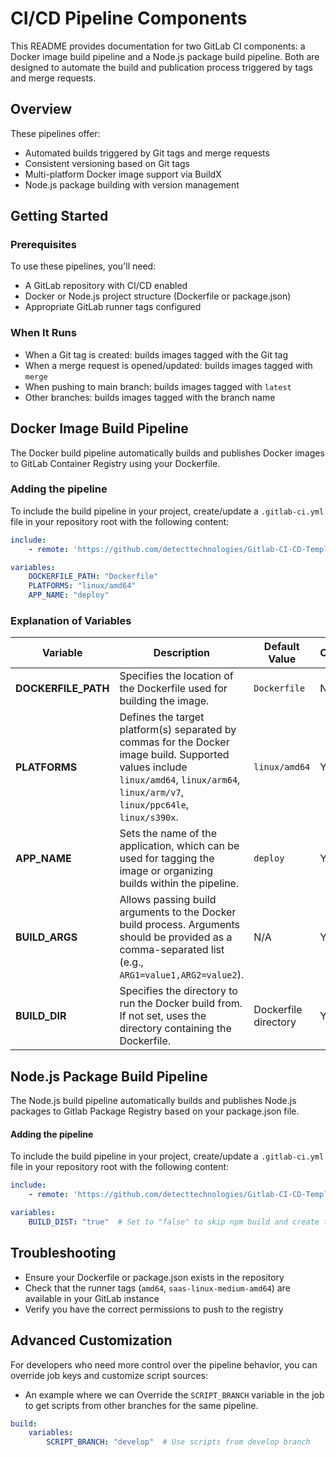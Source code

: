 # CI/CD Pipeline Components

This README provides documentation for two GitLab CI components: a Docker image build pipeline and a Node.js package build pipeline. Both are designed to automate the build and publication process triggered by tags and merge requests.

## Overview

These pipelines offer:
- Automated builds triggered by Git tags and merge requests
- Consistent versioning based on Git tags
- Multi-platform Docker image support via BuildX
- Node.js package building with version management

## Getting Started

### Prerequisites

To use these pipelines, you'll need:
- A GitLab repository with CI/CD enabled
- Docker or Node.js project structure (Dockerfile or package.json)
- Appropriate GitLab runner tags configured

### When It Runs

- When a Git tag is created: builds images tagged with the Git tag
- When a merge request is opened/updated: builds images tagged with `merge`
- When pushing to main branch: builds images tagged with `latest`
- Other branches: builds images tagged with the branch name

## Docker Image Build Pipeline

The Docker build pipeline automatically builds and publishes Docker images to GitLab Container Registry using your Dockerfile.

### Adding the pipeline

To include the build pipeline in your project, create/update a `.gitlab-ci.yml` file in your repository root with the following content:

```yaml
include:
    - remote: 'https://github.com/detecttechnologies/Gitlab-CI-CD-Templates/raw/main/build/container/.gitlab-ci.yml'

variables:
    DOCKERFILE_PATH: "Dockerfile"
    PLATFORMS: "linux/amd64"
    APP_NAME: "deploy"
```

### Explanation of Variables

| Variable         | Description                                                                 | Default Value   | Optional |
|-----------------|-----------------------------------------------------------------------------|---------------|----------|
| **DOCKERFILE_PATH** | Specifies the location of the Dockerfile used for building the image. | `Dockerfile`  | No       |
| **PLATFORMS**    | Defines the target platform(s) separated by commas for the Docker image build. Supported values include `linux/amd64`, `linux/arm64`, `linux/arm/v7`, `linux/ppc64le`, `linux/s390x`. | `linux/amd64` | Yes      |
| **APP_NAME**     | Sets the name of the application, which can be used for tagging the image or organizing builds within the pipeline. | `deploy`      | Yes      |
| **BUILD_ARGS**   | Allows passing build arguments to the Docker build process. Arguments should be provided as a comma-separated list (e.g., `ARG1=value1,ARG2=value2`). | N/A           | Yes      |
| **BUILD_DIR**    | Specifies the directory to run the Docker build from. If not set, uses the directory containing the Dockerfile. | Dockerfile directory | Yes      |


## Node.js Package Build Pipeline

The Node.js build pipeline automatically builds and publishes Node.js packages to Gitlab Package Registry based on your package.json file.

#### Adding the pipeline

To include the build pipeline in your project, create/update a `.gitlab-ci.yml` file in your repository root with the following content:

```yaml
include:
    - remote: 'https://github.com/detecttechnologies/Gitlab-CI-CD-Templates/raw/main/build/dist/.gitlab-ci.yml'

variables:
    BUILD_DIST: "true"  # Set to "false" to skip npm build and create tarball directly
```

## Troubleshooting

- Ensure your Dockerfile or package.json exists in the repository
- Check that the runner tags (`amd64`, `saas-linux-medium-amd64`) are available in your GitLab instance
- Verify you have the correct permissions to push to the registry

## Advanced Customization

For developers who need more control over the pipeline behavior, you can override job keys and customize script sources:

- An example where we can Override the `SCRIPT_BRANCH` variable in the job to get scripts from other branches for the same pipeline.

```yaml
build:
    variables:
        SCRIPT_BRANCH: "develop"  # Use scripts from develop branch
```